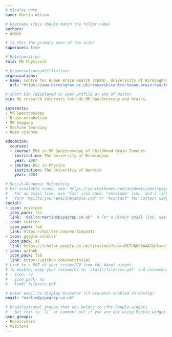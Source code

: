 ```yaml
---
# Display name
name: Martin Wilson

# Username (this should match the folder name)
authors:
- admin

# Is this the primary user of the site?
superuser: true

# Role/position
role: MR Physicist

# Organizations/Affiliations
organizations:
- name: Centre for Human Brain Health (CHBH), Univerisity of Birmingham
  url: "https://www.birmingham.ac.uk/research/centre-human-brain-health/index.aspx"

# Short bio (displayed in user profile at end of posts)
bio: My research interests include MR Spectroscopy and brains.

interests:
- MR Spectroscopy
- Brain metabolism
- MR Imaging
- Machine learning
- Open science

education:
  courses:
  - course: PhD in MR Spectroscopy of Childhood Brain Tumours
    institution: The University of Birmingham
    year: 2007
  - course: BSc in Physics
    institution: The Universtiy of Warwick
    year: 2004

# Social/Academic Networking
# For available icons, see: https://sourcethemes.com/academic/docs/page-builder/#icons
#   For an email link, use "fas" icon pack, "envelope" icon, and a link in the
#   form "mailto:your-email@example.com" or "#contact" for contact widget.
social:
- icon: envelope
  icon_pack: fas
  link: 'mailto:martin@pipegrep.co.uk'  # For a direct email link, use "mailto:test@example.org".
- icon: twitter
  icon_pack: fab
  link: https://twitter.com/martinw3141
- icon: google-scholar
  icon_pack: ai
  link: https://scholar.google.co.uk/citations?user=RK7UQ8gAAAAJ&hl=en
- icon: github
  icon_pack: fab
  link: https://github.com/martin3141
# Link to a PDF of your resume/CV from the About widget.
# To enable, copy your resume/CV to `static/files/cv.pdf` and uncomment the lines below.
# - icon: cv
#   icon_pack: ai
#   link: files/cv.pdf

# Enter email to display Gravatar (if Gravatar enabled in Config)
email: "martin@pipegrep.co.uk"

# Organizational groups that you belong to (for People widget)
#   Set this to `[]` or comment out if you are not using People widget.
user_groups:
- Researchers
- Visitors
---
```


